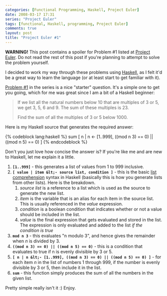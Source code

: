 ```yaml
---
categories: [Functional Programming, Haskell, Project Euler]
date: 2008-03-17 17:31
series: "Project Euler"
tags: [functional, Haskell, programming, Project Euler]
comments: true
layout: post
title: "Project Euler #1"
---
```

**WARNING!** This post contains a spoiler for Problem #1 listed at [Project Euler][]. Do not read the rest of this post if you're planning to attempt to solve the problem yourself.

<!--more-->

I decided to work my way through these problems using [Haskell][], as I felt it'd be a great way to learn the language (or at least start to get familiar with it).

[Problem #1][] in the series is a nice "starter" question. It's a simple one to get you going, which for me was great since I am a bit of a Haskell beginner:

> If we list all the natural numbers below 10 that are multiples of 3 or 5, we get 3, 5, 6 and 9. The sum of these multiples is 23.
> 
> Find the sum of all the multiples of 3 or 5 below 1000.

Here is my Haskell source that generates the required answer:

{% codeblock lang:haskell %}
sum [ n | n <- [1..999], ((mod n 3) == 0) || ((mod n 5) == 0) ]
{% endcodeblock %}


Don't you just love how concise the answer is? If you're like me and are new to Haskell, let me explain it a little.

1. **`[1..999]`** - this generates a list of values from 1 to 999 inclusive.
1. **`[ value | item &lt;- source list, condition ]`** - this is the basic [list comprehension][ListComp] syntax in Haskell (basically this is how you generate lists from other lists). Here is the breakdown.
    1. _source list_ is a reference to a list which is used as the source to generate the new list.
    1. _item_ is the variable that is an alias for each item in the source list. This is usually referenced in the _value_ expression.
    1. _condition_ is a boolean condition that indicates whether or not a value should be included in the list.
    1. _value_ is the final expression that gets evaluated and stored in the list. The expression is only evaluated and added to the list _if the condition is true_
1. **`mod n 3`** - this evaluates "n modulo 3", and hence gives the remainder when *n* is divided by 3.
1. **`((mod n 3) == 0) || ((mod n 5) == 0)`** - this is a condition that evaluates to true if n is evenly divisible by 3 or 5.
1. **`[ n | n &lt;- [1..999], ((mod n 3) == 0) || ((mod n 5) == 0) ]`** - for each item *n* in the list of numbers 1 through 999, if the number is evenly divisible by 3 or 5, then include it in the list.
1. **`sum`** - this function simply produces the sum of all the numbers in the given list.

Pretty simple really isn't it :) Enjoy.

  [Problem #1]: http://projecteuler.net/index.php?section=problems&id=1 "Problem #1"
  [Project Euler]: http://projecteuler.net/ "Project Euler"
  [Haskell]: http://www.haskell.org/ "Haskell"
  [ListComp]: http://en.wikipedia.org/wiki/List_comprehension "List Comprehension"
